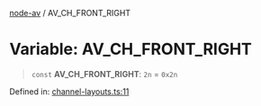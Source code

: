 [node-av](../globals.md) / AV\_CH\_FRONT\_RIGHT

# Variable: AV\_CH\_FRONT\_RIGHT

> `const` **AV\_CH\_FRONT\_RIGHT**: `2n` = `0x2n`

Defined in: [channel-layouts.ts:11](https://github.com/seydx/av/blob/f8631fc881b394300b1479f511d55cf1c370a87f/src/constants/channel-layouts.ts#L11)
